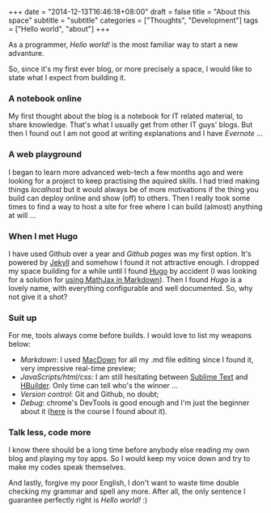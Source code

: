 +++
date = "2014-12-13T16:46:18+08:00"
draft = false
title = "About this space"
subtitle = "subtitle"
categories = ["Thoughts", "Development"]
tags = ["Hello world", "about"]
+++

As a programmer, *Hello world!* is the most familiar way to start a new advanture. 

So, since it's my first ever blog, or more precisely a space, I would like to state what I expect from building it.

<!--more-->

### A notebook online

My first thought about the blog is a notebook for IT related material, to share knowledge. That's what I usually get from other IT guys' blogs. But then I found out I am not good at writing explanations and I have *Evernote* ... 

### A web playground

I began to learn more advanced web-tech a few months ago and were looking for a project to keep practising the aquired skills. I had tried making things *localhost* but it would always be of more motivations if the thing you build can deploy online and show (off) to others. Then I really took some times to find a way to host a site for free where I can build (almost) anything at will ...

### When I met Hugo

I have used Github over a year and *Github pages* was my first option. It's powered by [Jekyll](http://jekyllrb.com/) and somehow I found it not attractive enough. I dropped my space building for a while until I found [Hugo](http://gohugo.io/) by accident (I was looking for a solution for [using MathJax in Markdown](http://gohugo.io/tutorials/mathjax/)). Then I found *Hugo* is a lovely name, with everything configurable and well documented. So, why not give it a shot?

### Suit up

For me, tools always come before builds. I would love to list my weapons below:

* *Markdown*: I used [MacDown](http://macdown.uranusjr.com/) for all my .md file editing since I found it, very impressive real-time preview;
* *JavaScripts/html/css*: I am still hesitating between [Sublime Text](http://www.sublimetext.com/) and [HBuilder](http://dcloud.io/). Only time can tell who's the winner ...
* *Version control*: Git and Github, no doubt;
* *Debug*: chrome's DevTools is good enough and I'm just the beginner about it ([here](http://discover-devtools.codeschool.com/) is the course I found about it).

### Talk less, code more

I know there should be a long time before anybody else reading my own blog and playing my toy apps. So I would keep my voice down and try to make my codes speak themselves. 

And lastly, forgive my poor English, I don't want to waste time double checking my grammar and spell any more. After all, the only sentence I guarantee perfectly right is *Hello world!* :)